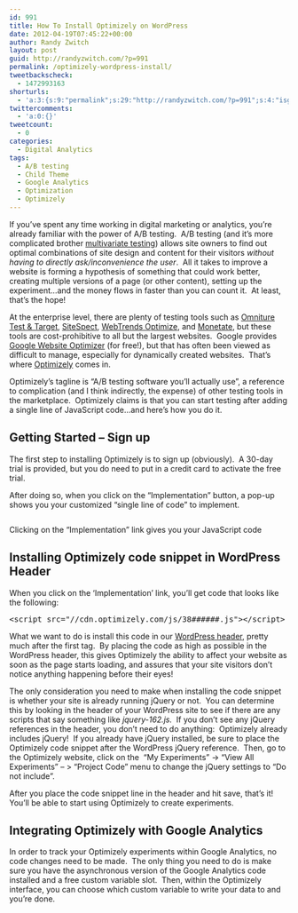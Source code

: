 ```yaml
---
id: 991
title: How To Install Optimizely on WordPress
date: 2012-04-19T07:45:22+00:00
author: Randy Zwitch
layout: post
guid: http://randyzwitch.com/?p=991
permalink: /optimizely-wordpress-install/
tweetbackscheck:
  - 1472993163
shorturls:
  - 'a:3:{s:9:"permalink";s:29:"http://randyzwitch.com/?p=991";s:4:"isgd";s:19:"http://is.gd/SlZBug";s:7:"tinyurl";s:26:"http://tinyurl.com/c34qprp";}'
twittercomments:
  - 'a:0:{}'
tweetcount:
  - 0
categories:
  - Digital Analytics
tags:
  - A/B testing
  - Child Theme
  - Google Analytics
  - Optimization
  - Optimizely
---
```

If you&#8217;ve spent any time working in digital marketing or analytics, you&#8217;re already familiar with the power of A/B testing.  A/B testing (and it&#8217;s more complicated brother <a href="http://www.smashingmagazine.com/2011/04/04/multivariate-testing-101-a-scientific-method-of-optimizing-design/" target="_blank">multivariate testing</a>) allows site owners to find out optimal combinations of site design and content for their visitors _without having to directly ask/inconvenience the user_.  All it takes to improve a website is forming a hypothesis of something that could work better, creating multiple versions of a page (or other content), setting up the experiment&#8230;and the money flows in faster than you can count it.  At least, that&#8217;s the hope!

At the enterprise level, there are plenty of testing tools such as <a href="http://www.omniture.com/en/products/conversion/test-and-target" target="_blank">Omniture Test & Target</a>, <a href="http://www.sitespect.com/" target="_blank">SiteSpect</a>, <a href="http://webtrends.com/products/optimize/" target="_blank">WebTrends Optimize</a>, and <a href="http://www.monetate.com" target="_blank">Monetate</a>, but these tools are cost-prohibitive to all but the largest websites.  Google provides <a href="www.google.com/websiteoptimizer" target="_blank">Google Website Optimizer</a> (for free!), but that has often been viewed as difficult to manage, especially for dynamically created websites.  That&#8217;s where <a href="http://www.optimizely.com" target="_blank">Optimizely</a> comes in.
  

  


Optimizely&#8217;s tagline is &#8220;A/B testing software you&#8217;ll actually use&#8221;, a reference to complication (and I think indirectly, the expense) of other testing tools in the marketplace.  Optimizely claims is that you can start testing after adding a single line of JavaScript code&#8230;and here&#8217;s how you do it.

<!--more-->

## Getting Started &#8211; Sign up

The first step to installing Optimizely is to sign up (obviously).  A 30-day trial is provided, but you do need to put in a credit card to activate the free trial.

After doing so, when you click on the &#8220;Implementation&#8221; button, a pop-up shows you your customized &#8220;single line of code&#8221; to implement.

<div id="attachment_996" style="width: 810px" class="wp-caption aligncenter">
  <img class="size-full wp-image-996" title="optimizely-implementation" src="http://i1.wp.com/randyzwitch.com/wp-content/uploads/2012/04/optimizely-implementation.png?fit=800%2C301" alt="" srcset="http://i1.wp.com/randyzwitch.com/wp-content/uploads/2012/04/optimizely-implementation.png?w=800 800w, http://i1.wp.com/randyzwitch.com/wp-content/uploads/2012/04/optimizely-implementation.png?resize=150%2C56 150w, http://i1.wp.com/randyzwitch.com/wp-content/uploads/2012/04/optimizely-implementation.png?resize=300%2C112 300w, http://i1.wp.com/randyzwitch.com/wp-content/uploads/2012/04/optimizely-implementation.png?resize=500%2C188 500w" sizes="(max-width: 800px) 100vw, 800px" data-recalc-dims="1" />
  
  <p class="wp-caption-text">
    Clicking on the &#8220;Implementation&#8221; link gives you your JavaScript code
  </p>
</div>

## Installing Optimizely code snippet in WordPress Header

When you click on the &#8216;Implementation&#8217; link, you&#8217;ll get code that looks like the following:

<pre>&lt;script src="//cdn.optimizely.com/js/38######.js"&gt;&lt;/script&gt;</pre>

What we want to do is install this code in our <a title="Twenty Eleven Child Theme: Custom Header" href="http://randyzwitch.com/custom-header-twenty-eleven-child-theme/" target="_blank">WordPress header</a>, pretty much after the first <head> tag.  By placing the code as high as possible in the WordPress header, this gives Optimizely the ability to affect your website as soon as the page starts loading, and assures that your site visitors don&#8217;t notice anything happening before their eyes!

<img class="alignright size-medium wp-image-1049" title="optimizely-jquery-menu" src="http://i1.wp.com/randyzwitch.com/wp-content/uploads/2012/04/optimizely-jquery-menu-300x200.png?fit=300%2C200" alt="" srcset="http://i2.wp.com/randyzwitch.com/wp-content/uploads/2012/04/optimizely-jquery-menu.png?resize=300%2C200 300w, http://i2.wp.com/randyzwitch.com/wp-content/uploads/2012/04/optimizely-jquery-menu.png?resize=150%2C100 150w, http://i2.wp.com/randyzwitch.com/wp-content/uploads/2012/04/optimizely-jquery-menu.png?w=374 374w" sizes="(max-width: 300px) 100vw, 300px" data-recalc-dims="1" />The only consideration you need to make when installing the code snippet is whether your site is already running jQuery or not.  You can determine this by looking in the header of your WordPress site to see if there are any scripts that say something like _jquery-162.js._  If you don&#8217;t see any jQuery references in the header, you don&#8217;t need to do anything:  Optimizely already includes jQuery!  If you already have jQuery installed, be sure to place the Optimizely code snippet after the WordPress jQuery reference.  Then, go to the Optimizely website, click on the  &#8220;My Experiments&#8221; -> &#8220;View All Experiments&#8221; &#8211; > &#8220;Project Code&#8221; menu to change the jQuery settings to &#8220;Do not include&#8221;.

After you place the code snippet line in the header and hit save, that&#8217;s it!  You&#8217;ll be able to start using Optimizely to create experiments.

## Integrating Optimizely with Google Analytics

In order to track your Optimizely experiments within Google Analytics, no code changes need to be made.  The only thing you need to do is make sure you have the asynchronous version of the Google Analytics code installed and a free custom variable slot.  Then, within the Optimizely interface, you can choose which custom variable to write your data to and you&#8217;re done.